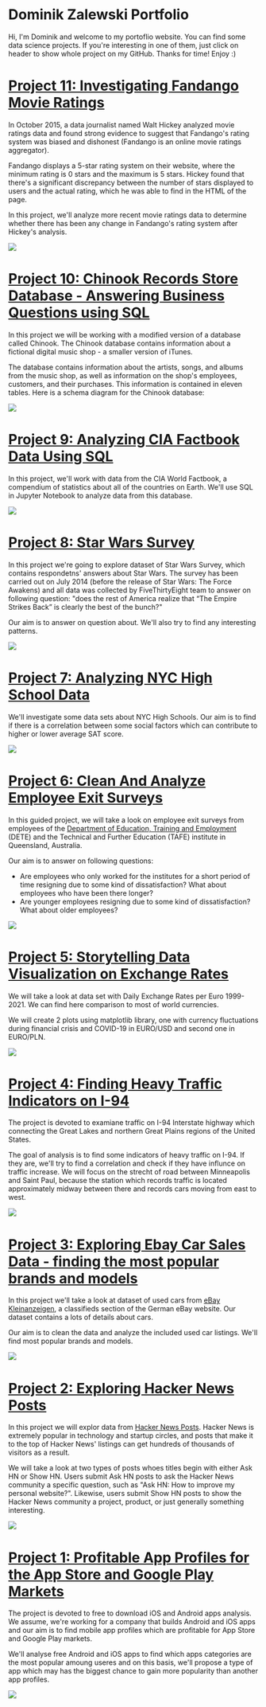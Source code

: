 # Dominik Zalewski Portfolio
Hi,
I'm Dominik and welcome to my portoflio website. You can find some data science projects. If you're interesting in one of them, just click on header to show whole project on my GitHub. Thanks for time! Enjoy :)

# [Project 11: Investigating Fandango Movie Ratings](https://github.com/doxenix/projects/blob/main/Fandango_ratings.ipynb)
In October 2015, a data journalist named Walt Hickey analyzed movie ratings data and found strong evidence to suggest that Fandango's rating system was biased and dishonest (Fandango is an online movie ratings aggregator).

Fandango displays a 5-star rating system on their website, where the minimum rating is 0 stars and the maximum is 5 stars. Hickey found that there's a significant discrepancy between the number of stars displayed to users and the actual rating, which he was able to find in the HTML of the page.

In this project, we'll analyze more recent movie ratings data to determine whether there has been any change in Fandango's rating system after Hickey's analysis.

![](/images/fandango.png)

# [Project 10: Chinook Records Store Database - Answering Business Questions using SQL](https://github.com/doxenix/projects/blob/main/Chinook_sql.ipynb)
In this project we will be working with a modified version of a database called Chinook. The Chinook database contains information about a fictional digital music shop - a smaller version of iTunes.

The database contains information about the artists, songs, and albums from the music shop, as well as information on the shop's employees, customers, and their purchases. This information is contained in eleven tables. Here is a schema diagram for the Chinook database:

![](/images/chinook.png)


# [Project 9: Analyzing CIA Factbook Data Using SQL](https://github.com/doxenix/projects/blob/main/sql_CIA_Factbook.ipynb)
In this project, we'll work with data from the CIA World Factbook, a compendium of statistics about all of the countries on Earth. We'll use SQL in Jupyter Notebook to analyze data from this database.

![](/images/cia_fact.JPG)

# [Project 8: Star Wars Survey](https://github.com/doxenix/projects/blob/main/Star%20Wars.ipynb)
In this project we're going to explore dataset of Star Wars Survey, which contains respondetns' answers about Star Wars. The survey has been carried out on July 2014 (before the release of Star Wars: The Force Awakens) and all data was collected by FiveThirtyEight team to answer on following question: "does the rest of America realize that “The Empire Strikes Back” is clearly the best of the bunch?"

Our aim is to answer on question about. We'll also try to find any interesting patterns.

![](/images/star_wars.JPG)


# [Project 7: Analyzing NYC High School Data](https://github.com/doxenix/projects/blob/main/Schools.ipynb)
We'll investigate some data sets about NYC High Schools. Our aim is to find if there is a correlation between some social factors which can contribute to higher or lower average SAT score.

![](/images/schoolds.png)

# [Project 6: Clean And Analyze Employee Exit Surveys](https://github.com/doxenix/projects/blob/main/Clean%20And%20Analyze%20Employee%20Exit%20Surveys.ipynb)
In this guided project, we will take a look on employee exit surveys from employees of the [Department of Education, Training and Employment](https://en.wikipedia.org/wiki/Department_of_Education_(Queensland)) (DETE) and the Technical and Further Education (TAFE) institute in Queensland, Australia.

Our aim is to answer on following questions:
* Are employees who only worked for the institutes for a short period of time resigning due to some kind of dissatisfaction? What about employees who have been there longer?
* Are younger employees resigning due to some kind of dissatisfaction? What about older employees?

![](/images/survey.png)

# [Project 5: Storytelling Data Visualization on Exchange Rates](https://github.com/doxenix/projects/blob/main/EURO_PLN%20and%20EURO_USD%20plots%20(2).ipynb)
We will take a look at data set with Daily Exchange Rates per Euro 1999-2021. We can find here comparison to most of world currencies.

We will create 2 plots using matplotlib library, one with currency fluctuations during financial crisis and COVID-19 in EURO/USD and second one in EURO/PLN.

![](/images/euro-pln_1.png)

# [Project 4: Finding Heavy Traffic Indicators on I-94](https://github.com/doxenix/projects/blob/main/Finding%20Heavy%20Traffic%20Indicators%20on%20I-94.ipynb)
The project is devoted to examiane traffic on I-94 Interstate highway which connecting the Great Lakes and northern Great Plains regions of the United States.

The goal of analysis is to find some indicators of heavy traffic on I-94. If they are, we'll try to find a correlation and check if they have influnce on traffic increase. We will focus on the strecht of road between Minneapolis and Saint Paul, because the station which records traffic is located approximately midway between there and records cars moving from east to west.

![](/images/traffic.png)


# [Project 3: Exploring Ebay Car Sales Data - finding the most popular brands and models](https://github.com/doxenix/projects/blob/main/Exploring%20Ebay%20Car%20Sales%20Data%20-%20finding%20the%20most%20popular%20brands%20and%20models.ipynb)
In this project we'll take a look at dataset of used cars from [eBay Kleinanzeigen](https://www.ebay-kleinanzeigen.de/), a classifieds section of the German eBay website. Our dataset contains a lots of details about cars.

Our aim is to clean the data and analyze the included used car listings. We'll find most popular brands and models.

![](/images/cars.JPG)


# [Project 2: Exploring Hacker News Posts](https://github.com/doxenix/projects/blob/main/Exploring%20Hacker%20News%20Posts.ipynb)
In this project we will explor data from [Hacker News Posts](https://news.ycombinator.com/). Hacker News is extremely popular in technology and startup circles, and posts that make it to the top of Hacker News' listings can get hundreds of thousands of visitors as a result.

We will take a look at two types of posts whoes titles begin with either Ask HN or Show HN. Users submit Ask HN posts to ask the Hacker News community a specific question, such as "Ask HN: How to improve my personal website?". Likewise, users submit Show HN posts to show the Hacker News community a project, product, or just generally something interesting.

![](/images/hacker.JPG) 


# [Project 1: Profitable App Profiles for the App Store and Google Play Markets](https://github.com/doxenix/projects/blob/main/Profitable%20App%20Profiles%20for%20the%20App%20Store%20and%20Google%20Play%20Markets.ipynb)
The project is devoted to free to download iOS and Android apps analysis. We assume, we're working for a company that builds Android and iOS apps and our aim is to find mobile app profiles which are profitable for App Store and Google Play markets.

We'll analyse free Android and iOS apps to find which apps categories are the most popular amoung useres and on this basis, we'll propose a type of app which may has the biggest chance to gain more popularity than another app profiles.

![](/images/IOS_Android_l.png) 
